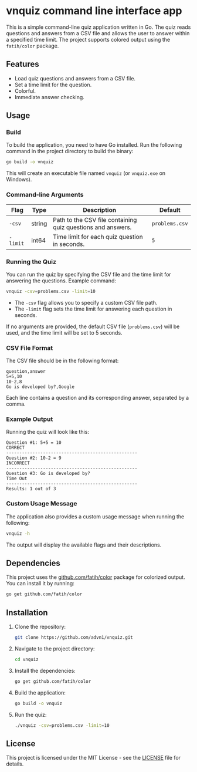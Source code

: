 # vnquiz command line interface app

This is a simple command-line quiz application written in Go. The quiz reads questions and answers from a CSV file and allows the user to answer within a specified time limit. The project supports colored output using the `fatih/color` package.

## Features
- Load quiz questions and answers from a CSV file.
- Set a time limit for the question.
- Colorful.
- Immediate answer checking.

## Usage

### Build
To build the application, you need to have Go installed. Run the following command in the project directory to build the binary:

```bash
go build -o vnquiz
```

This will create an executable file named `vnquiz` (or `vnquiz.exe` on Windows).

### Command-line Arguments

| Flag  | Type   | Description| Default           |
|-------|--------|------------|-------------------|
| `-csv` | string | Path to the CSV file containing quiz questions and answers. | `problems.csv`    |
| `-limit` | int64  | Time limit for each quiz question in seconds.          | `5`               |

### Running the Quiz

You can run the quiz by specifying the CSV file and the time limit for answering the questions. Example command:

```bash
vnquiz -csv=problems.csv -limit=10
```

- The `-csv` flag allows you to specify a custom CSV file path.
- The `-limit` flag sets the time limit for answering each question in seconds.

If no arguments are provided, the default CSV file (`problems.csv`) will be used, and the time limit will be set to 5 seconds.

### CSV File Format

The CSV file should be in the following format:

```
question,answer
5+5,10
10-2,8
Go is developed by?,Google
```

Each line contains a question and its corresponding answer, separated by a comma.

### Example Output

Running the quiz will look like this:

```
Question #1: 5+5 = 10
CORRECT
--------------------------------------------------
Question #2: 10-2 = 9
INCORRECT
--------------------------------------------------
Question #3: Go is developed by? 
Time Out
--------------------------------------------------
Results: 1 out of 3
```

### Custom Usage Message

The application also provides a custom usage message when running the following:

```bash
vnquiz -h
```

The output will display the available flags and their descriptions.

## Dependencies

This project uses the [github.com/fatih/color](https://github.com/fatih/color) package for colorized output. You can install it by running:

```bash
go get github.com/fatih/color
```

## Installation

1. Clone the repository:

   ```bash
   git clone https://github.com/advn1/vnquiz.git
   ```

2. Navigate to the project directory:

   ```bash
   cd vnquiz
   ```

3. Install the dependencies:

   ```bash
   go get github.com/fatih/color
   ```

4. Build the application:

   ```bash
   go build -o vnquiz
   ```

5. Run the quiz:

   ```bash
   ./vnquiz -csv=problems.csv -limit=10
   ```

## License

This project is licensed under the MIT License - see the [LICENSE](LICENSE) file for details.